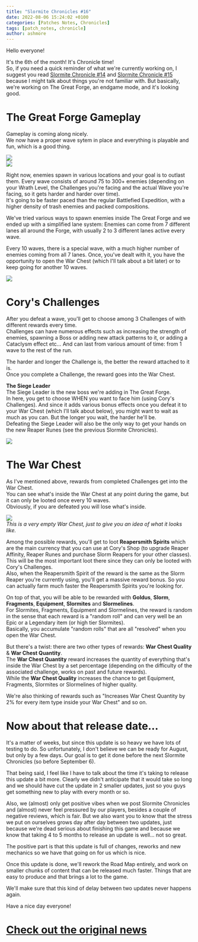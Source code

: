 ```yaml
---
title: "Slormite Chronicles #16"
date: 2022-08-06 15:24:02 +0100
categories: [Patches Notes, Chronicles]
tags: [patch_notes, chronicle]
author: ashmore
---
```

Hello everyone!   
  
It's the 6th of the month! It's Chronicle time!  
So, if you need a quick reminder of what we're currently working on, I suggest you read [Slormite Chronicle #14](https://steamcommunity.com/games/1104280/announcements/detail/3330988087699527445) and [Slormite Chronicle #15](https://steamcommunity.com/games/1104280/announcements/detail/3325361215008126727) because I might talk about things you're not familiar with. But basically, we're working on The Great Forge, an endgame mode, and it's looking good.  
  
  
The Great Forge Gameplay
========================

  
Gameplay is coming along nicely.   
We now have a proper wave sytem in place and everything is playable and fun, which is a good thing.  
  
  
![](/assets/patch_notes/33308408e66b50c6697fab0a1ca2f9ca98bd1a91)  
![](/assets/patch_notes/bce84636f294564308fb6bbbb9ec8d79371c6eca)  
  
Right now, enemies spawn in various locations and your goal is to outlast them. Every wave consists of around 75 to 300+ enemies (depending on your Wrath Level, the Challenges you're facing and the actual Wave you're facing, so it gets harder and harder over time).   
It's going to be faster paced than the regular Battlefied Expedition, with a higher density of trash enemies and packed compositions.  
  
We've tried various ways to spawn enemies inside The Great Forge and we ended up with a simplified lane system: Enemies can come from 7 different lanes all around the Forge, with usually 2 to 3 different lanes active every wave.  
  
Every 10 waves, there is a special wave, with a much higher number of enemies coming from all 7 lanes. Once, you've dealt with it, you have the opportunity to open the War Chest (which I'll talk about a bit later) or to keep going for another 10 waves.  
  
![](/assets/patch_notes/2575bf417aa213ed6909922c53c41e946707c2e7)  
  
  
Cory's Challenges
=================

  
After you defeat a wave, you'll get to choose among 3 Challenges of with different rewards every time.  
Challenges can have numerous effects such as increasing the strength of enemies, spawning a Boss or adding new attack patterns to it, or adding a Cataclysm effect etc… And can last from various amount of time: from 1 wave to the rest of the run.   
  
The harder and longer the Challenge is, the better the reward attached to it is.  
Once you complete a Challenge, the reward goes into the War Chest.  
  
**The Siege Leader**  
The Siege Leader is the new boss we're adding in The Great Forge.   
In here, you get to choose WHEN you want to face him (using Cory's Challenges). And since it adds various bonus effects once you defeat it to your War Chest (which I'll talk about below), you might want to wait as much as you can. But the longer you wait, the harder he'll be.  
Defeating the Siege Leader will also be the only way to get your hands on the new Reaper Runes (see the previous Slormite Chronicles).  
  
  
![](/assets/patch_notes/0cd1491b14ed8be953cca1436da0a7a067e28e34)  
  
  
The War Chest
=============

  
As I've mentioned above, rewards from completed Challenges get into the War Chest.  
You can see what's inside the War Chest at any point during the game, but it can only be looted once every 10 waves.   
Obviously, if you are defeated you will lose what's inside.  
  
  
![](/assets/patch_notes/18f527a4e6464fa569dde431e09fa53fc8bb76b3)  
*This is a very empty War Chest, just to give you an idea of what it looks like.*  
  
Among the possible rewards, you'll get to loot **Reapersmith Spirits** which are the main currency that you can use at Cory's Shop (to upgrade Reaper Affinity, Reaper Runes and purchase Slorm Reapers for your other classes). This will be the most important loot there since they can only be looted with Cory's Challenges.   
Also, when the Reapersmith Spirit of the reward is the same as the Slorm Reaper you're currently using, you'll get a massive reward bonus. So you can actually farm much faster the Reapersmith Spirits you're looking for.  
  
On top of that, you will be able to be rewarded with **Goldus**, **Slorm**, **Fragments**, **Equipment**, **Slormites** and **Slormelines**.  
For Slormites, Fragments, Equipment and Slormelines, the reward is random in the sense that each reward is a "random roll" and can very well be an Epic or a Legendary item (or high tier Slormites).  
Basically, you accumulate "random rolls" that are all "resolved" when you open the War Chest.  
  
But there's a twist: there are two other types of rewards: **War Chest Quality** & **War Chest Quantity**.   
The **War Chest Quantity** reward increases the quantity of everything that's inside the War Chest by a set percentage (depending on the difficulty of the associated challenge, works on past and future rewards).  
While the **War Chest Quality** increases the chance to get Equipment, Fragments, Slormites or Slormelines of higher quality.  
  
We're also thinking of rewards such as "Increases War Chest Quantity by 2% for every item type inside your War Chest" and so on.  
  
  
Now about that release date…
============================

  
It's a matter of weeks, but since this update is so heavy we have lots of testing to do. So unfortunately, I don't believe we can be ready for August, but only by a few days. Our goal is to get it done before the next Slormite Chronicles (so before September 6).  
  
That being said, I feel like I have to talk about the time it's taking to release this update a bit more. Clearly we didn't anticipate that it would take so long and we should have cut the update in 2 smaller updates, just so you guys get something new to play with every month or so.  
  
Also, we (almost) only get positive vibes when we post Slormite Chronicles and (almost) never feel pressured by our players, besides a couple of negative reviews, which is fair. But we also want you to know that the stress we put on ourselves grows day after day between two updates, just because we're dead serious about finishing this game and because we know that taking 4 to 5 months to release an update is well… not so great.  
  
The positive part is that this update is full of changes, reworks and new mechanics so we have that going on for us which is nice.  
  
Once this update is done, we'll rework the Road Map entirely, and work on smaller chunks of content that can be released much faster. Things that are easy to produce and that brings a lot to the game.  
  
We'll make sure that this kind of delay between two updates never happens again.  
  
Have a nice day everyone!  


# <a href="https://steamstore-a.akamaihd.net/news/externalpost/steam_community_announcements/4598757090457432252" target="_blank">Check out the original news</a>